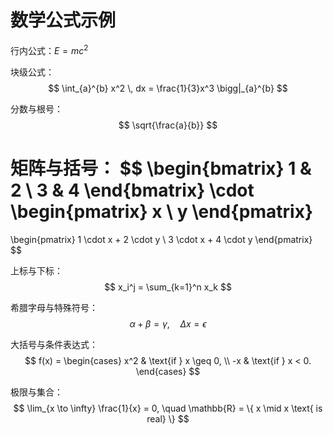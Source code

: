 ---
---

# 数学公式示例

行内公式：$E = mc^2$

块级公式：
$$
\int_{a}^{b} x^2 \, dx = \frac{1}{3}x^3 \bigg|_{a}^{b}
$$

分数与根号：
$$
\sqrt{\frac{a}{b}}
$$

矩阵与括号：
$$
\begin{bmatrix}
1 & 2 \\
3 & 4
\end{bmatrix}
\cdot
\begin{pmatrix}
x \\
y
\end{pmatrix}
=
\begin{pmatrix}
1 \cdot x + 2 \cdot y \\
3 \cdot x + 4 \cdot y
\end{pmatrix}
$$

上标与下标：
$$
x_i^j = \sum_{k=1}^n x_k
$$

希腊字母与特殊符号：
$$
\alpha + \beta = \gamma, \quad \Delta x = \epsilon
$$

大括号与条件表达式：
$$
f(x) =
\begin{cases}
x^2 & \text{if } x \geq 0, \\
-x & \text{if } x < 0.
\end{cases}
$$

极限与集合：
$$
\lim_{x \to \infty} \frac{1}{x} = 0, \quad \mathbb{R} = \{ x \mid x \text{ is real} \}
$$
